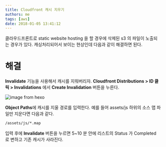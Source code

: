 ```yaml
---
title: Cloudfront 캐시 지우기
authors: me
tags: [aws]
date: 2018-01-05 13:41:12
---
```


클라우드프론트로 static website hosting 을 할 경우에 삭제된 s3 의 파일이 노출되는 경우가 있다.
캐싱처리되어서 보이는 현상인데 다음과 같이 해결하면 된다.

# 해결

**Invalidate** 기능을 사용해서 캐시를 지워버리자.
**Cloudfront Distributions > ID 클릭 > Invalidations** 에서 **Create Invalidation** 버튼을 누른다.

![image from hexo](https://i.imgur.com/qFe6hKj.png)

**Object Paths**에 캐시를 지울 경로를 입력한다.
예를 들어 assets/js 하위의 소스 맵 파일만 지운다면 다음과 같다.

```bash
/assets/js/*.map
```

입력 후에 **Invalidate** 버튼을 누르면 5~10 분 안에 리스트의 Status 가 Completed 로 변하고 기존 캐시가 사라진다.
